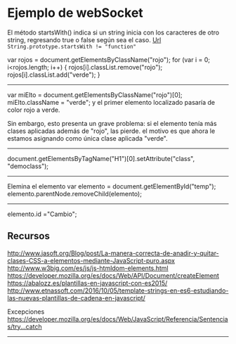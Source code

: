 # Ejemplo de webSocket

El método startsWith() indica si un string inicia con los caracteres de otro string, regresando true o false según sea el caso. [Url](https://developer.mozilla.org/es/docs/Web/JavaScript/Referencia/Objetos_globales/String/startsWith)
`String.prototype.startsWith != "function"`





var rojos = document.getElementsByClassName("rojo");
for (var i = 0; i<rojos.length; i++) {
   rojos[i].classList.remove("rojo");
   rojos[i].classList.add("verde");
}

--------

var miElto = document.getElementsByClassName("rojo")[0];
miElto.className = "verde";
y el primer elemento localizado pasaría de color rojo a verde.

Sin embargo, esto presenta un grave problema: si el elemento tenía más clases aplicadas además de "rojo", las pierde. el motivo es que ahora le estamos asignando como única clase aplicada "verde".

-------

document.getElementsByTagName("H1")[0].setAttribute("class", "democlass");

------

Elemina el elemento
var elemento = document.getElementById("temp");
elemento.parentNode.removeChild(elemento);


-----

elemento.id ="Cambio";




## Recursos
<http://www.jasoft.org/Blog/post/La-manera-correcta-de-anadir-y-quitar-clases-CSS-a-elementos-mediante-JavaScript-puro.aspx>
http://www.w3big.com/es/js/js-htmldom-elements.html
https://developer.mozilla.org/es/docs/Web/API/Document/createElement
https://abalozz.es/plantillas-en-javascript-con-es2015/
http://www.etnassoft.com/2016/10/05/template-strings-en-es6-estudiando-las-nuevas-plantillas-de-cadena-en-javascript/

Excepciones
<https://developer.mozilla.org/es/docs/Web/JavaScript/Referencia/Sentencias/try...catch>








--------
